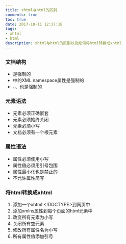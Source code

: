 ```yaml
---
title: xhtml与html的区别
comments: true
toc: true
date: 2017-10-11 12:27:18
tags: 
- xhtml 
- html
description: xhtml与html的区别以及如何将html转换成xhtml
---
```

### 文档结构
* <!DOCTYPE>是强制的
* <html>中的XML namespace属性是强制的
* <html>、<head>、<body>也是强制的
### 元素语法
* 元素必须正确嵌套
* 元素必须始终关闭
* 元素必须小写
* 文档必须有一个根元素
### 属性语法
* 属性必须使用小写
* 属性值必须用引号包围
* 属性最小化也是禁止的
* 不允许属性简写
### 将html转换成xhtml
1. 添加一个xhtml <!DOCTYPE>到网页中
2. 添加xmlns属性到每个页面的html元素中
3. 改变所有元素为小写
4. 关闭所有空元素
5. 修改所有属性名为小写
6. 所有属性值添加引号
